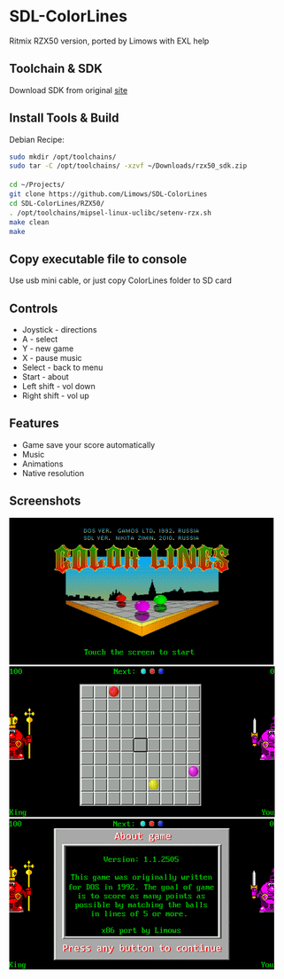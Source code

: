 # SDL-ColorLines

Ritmix RZX50 version, ported by Limows with EXL help

## Toolchain & SDK

Download SDK from original [site](http://old.ritmixrussia.ru/products/rzx-50)

## Install Tools & Build

Debian Recipe:

```sh
sudo mkdir /opt/toolchains/
sudo tar -C /opt/toolchains/ -xzvf ~/Downloads/rzx50_sdk.zip

cd ~/Projects/
git clone https://github.com/Limows/SDL-ColorLines
cd SDL-ColorLines/RZX50/
. /opt/toolchains/mipsel-linux-uclibc/setenv-rzx.sh
make clean
make
```

## Copy executable file to console

Use usb mini cable, or just copy ColorLines folder to SD card

## Controls

 - Joystick - directions
 - A - select
 - Y - new game
 - X - pause music
 - Select - back to menu
 - Start - about
 - Left shift - vol down
 - Right shift - vol up

## Features

 - Game save your score automatically
 - Music
 - Animations
 - Native resolution

## Screenshots

![RZX_title](screenshots/title.png)
![RZX_game](screenshots/game.png)
![RZX_about](screenshots/about.png)
